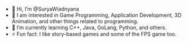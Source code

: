 - 👋 Hi, I’m @SuryaWiadnyana
- 👀 I am interested in Game Programming, Application Development, 3D Animation, and other things related to programming.
- 🌱 I’m currently learning C++, Java, GoLang, Python, and others.  
- ⚡ Fun fact: I like story-based games and some of the FPS game too.

<!---
SuryaWiadnyana/SuryaWiadnyana is a ✨ special ✨ repository because its `README.md` (this file) appears on your GitHub profile.
You can click the Preview link to take a look at your changes.
--->
